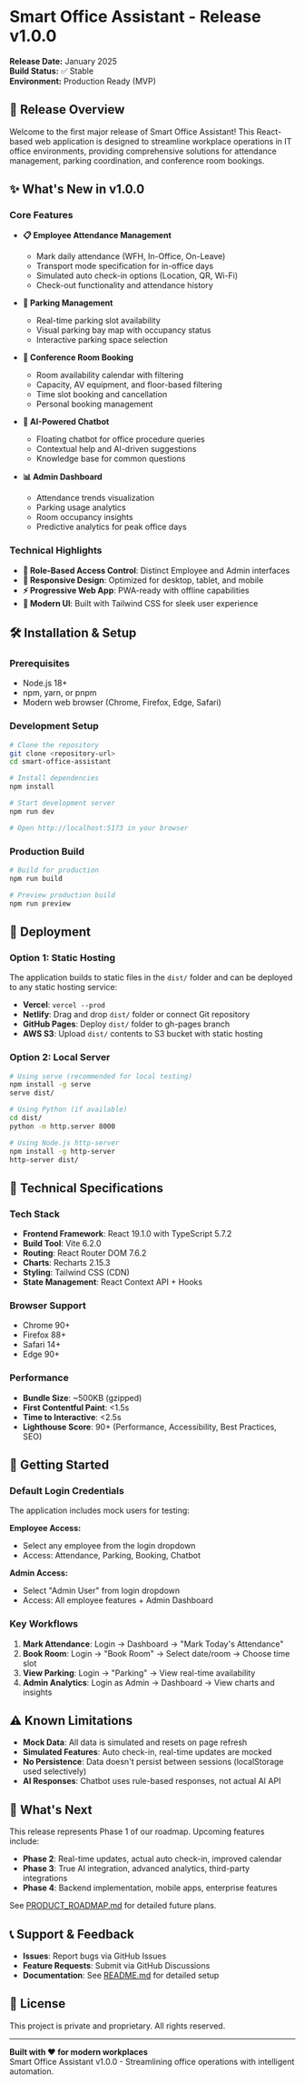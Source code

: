 # Smart Office Assistant - Release v1.0.0

**Release Date:** January 2025  
**Build Status:** ✅ Stable  
**Environment:** Production Ready (MVP)

## 🚀 Release Overview

Welcome to the first major release of Smart Office Assistant! This React-based web application is designed to streamline workplace operations in IT office environments, providing comprehensive solutions for attendance management, parking coordination, and conference room bookings.

## ✨ What's New in v1.0.0

### Core Features
- **📋 Employee Attendance Management**
  - Mark daily attendance (WFH, In-Office, On-Leave)
  - Transport mode specification for in-office days
  - Simulated auto check-in options (Location, QR, Wi-Fi)
  - Check-out functionality and attendance history

- **🚗 Parking Management**
  - Real-time parking slot availability
  - Visual parking bay map with occupancy status
  - Interactive parking space selection

- **🏢 Conference Room Booking**
  - Room availability calendar with filtering
  - Capacity, AV equipment, and floor-based filtering
  - Time slot booking and cancellation
  - Personal booking management

- **🤖 AI-Powered Chatbot**
  - Floating chatbot for office procedure queries
  - Contextual help and AI-driven suggestions
  - Knowledge base for common questions

- **📊 Admin Dashboard**
  - Attendance trends visualization
  - Parking usage analytics
  - Room occupancy insights
  - Predictive analytics for peak office days

### Technical Highlights
- **🔐 Role-Based Access Control**: Distinct Employee and Admin interfaces
- **📱 Responsive Design**: Optimized for desktop, tablet, and mobile
- **⚡ Progressive Web App**: PWA-ready with offline capabilities
- **🎨 Modern UI**: Built with Tailwind CSS for sleek user experience

## 🛠 Installation & Setup

### Prerequisites
- Node.js 18+ 
- npm, yarn, or pnpm
- Modern web browser (Chrome, Firefox, Edge, Safari)

### Development Setup
```bash
# Clone the repository
git clone <repository-url>
cd smart-office-assistant

# Install dependencies
npm install

# Start development server
npm run dev

# Open http://localhost:5173 in your browser
```

### Production Build
```bash
# Build for production
npm run build

# Preview production build
npm run preview
```

## 🚀 Deployment

### Option 1: Static Hosting
The application builds to static files in the `dist/` folder and can be deployed to any static hosting service:

- **Vercel**: `vercel --prod`
- **Netlify**: Drag and drop `dist/` folder or connect Git repository
- **GitHub Pages**: Deploy `dist/` folder to gh-pages branch
- **AWS S3**: Upload `dist/` contents to S3 bucket with static hosting

### Option 2: Local Server
```bash
# Using serve (recommended for local testing)
npm install -g serve
serve dist/

# Using Python (if available)
cd dist/
python -m http.server 8000

# Using Node.js http-server
npm install -g http-server
http-server dist/
```

## 🔧 Technical Specifications

### Tech Stack
- **Frontend Framework**: React 19.1.0 with TypeScript 5.7.2
- **Build Tool**: Vite 6.2.0
- **Routing**: React Router DOM 7.6.2
- **Charts**: Recharts 2.15.3
- **Styling**: Tailwind CSS (CDN)
- **State Management**: React Context API + Hooks

### Browser Support
- Chrome 90+
- Firefox 88+
- Safari 14+
- Edge 90+

### Performance
- **Bundle Size**: ~500KB (gzipped)
- **First Contentful Paint**: <1.5s
- **Time to Interactive**: <2.5s
- **Lighthouse Score**: 90+ (Performance, Accessibility, Best Practices, SEO)

## 🎯 Getting Started

### Default Login Credentials
The application includes mock users for testing:

**Employee Access:**
- Select any employee from the login dropdown
- Access: Attendance, Parking, Booking, Chatbot

**Admin Access:**
- Select "Admin User" from login dropdown  
- Access: All employee features + Admin Dashboard

### Key Workflows

1. **Mark Attendance**: Login → Dashboard → "Mark Today's Attendance"
2. **Book Room**: Login → "Book Room" → Select date/room → Choose time slot
3. **View Parking**: Login → "Parking" → View real-time availability
4. **Admin Analytics**: Login as Admin → Dashboard → View charts and insights

## ⚠️ Known Limitations

- **Mock Data**: All data is simulated and resets on page refresh
- **Simulated Features**: Auto check-in, real-time updates are mocked
- **No Persistence**: Data doesn't persist between sessions (localStorage used selectively)
- **AI Responses**: Chatbot uses rule-based responses, not actual AI API

## 🔮 What's Next

This release represents Phase 1 of our roadmap. Upcoming features include:

- **Phase 2**: Real-time updates, actual auto check-in, improved calendar
- **Phase 3**: True AI integration, advanced analytics, third-party integrations  
- **Phase 4**: Backend implementation, mobile apps, enterprise features

See [PRODUCT_ROADMAP.md](./PRODUCT_ROADMAP.md) for detailed future plans.

## 📞 Support & Feedback

- **Issues**: Report bugs via GitHub Issues
- **Feature Requests**: Submit via GitHub Discussions
- **Documentation**: See [README.md](./README.md) for detailed setup

## 📄 License

This project is private and proprietary. All rights reserved.

---

**Built with ❤️ for modern workplaces**  
Smart Office Assistant v1.0.0 - Streamlining office operations with intelligent automation.
